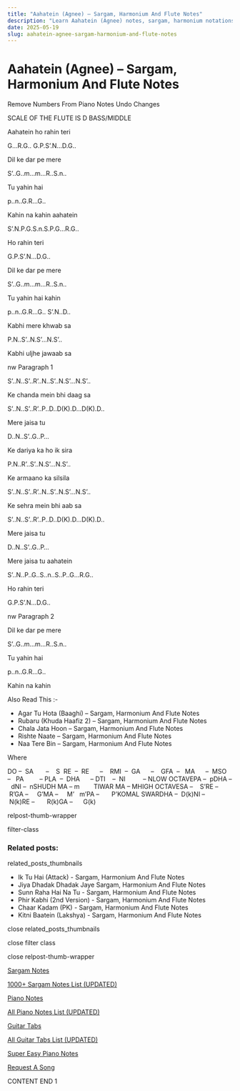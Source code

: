 ```yaml
---
title: "Aahatein (Agnee) – Sargam, Harmonium And Flute Notes"
description: "Learn Aahatein (Agnee) notes, sargam, harmonium notations and flute notes. Easy step-by-step tutorial for beginners."
date: 2025-05-19
slug: aahatein-agnee-sargam-harmonium-and-flute-notes
---
```


# Aahatein (Agnee) – Sargam, Harmonium And Flute Notes

Remove Numbers From Piano Notes
Undo Changes

SCALE OF THE FLUTE IS D BASS/MIDDLE

Aahatein ho rahin teri

G…R.G.. G.P.S’.N…D.G..

Dil ke dar pe mere

S’..G..m…m…R..S.n..

Tu yahin hai

p..n..G.R…G..

Kahin na kahin aahatein

S’.N.P.G.S.n.S.P.G…R.G..

Ho rahin teri

G.P.S’.N…D.G..

Dil ke dar pe mere

S’..G..m…m…R..S.n..

Tu yahin hai kahin

p..n..G.R…G.. S’.N..D..

Kabhi mere khwab sa

P.N..S’..N.S’…N.S’..

Kabhi uljhe jawaab sa

nw Paragraph 1

S’..N..S’..R’..N..S’..N.S’…N.S’..

Ke chanda mein bhi daag sa

S’..N..S’..R’..P..D..D(K).D…D(K).D..

Mere jaisa tu

D..N..S’..G..P…

Ke dariya ka ho ik sira

P.N..R’..S’..N.S’…N.S’..

Ke armaano ka silsila

S’..N..S’..R’..N..S’..N.S’…N.S’..

Ke sehra mein bhi aab sa

S’..N..S’..R’..P..D..D(K).D…D(K).D..

Mere jaisa tu

D..N..S’..G..P…

Mere jaisa tu aahatein

S’..N..P..G..S..n..S..P..G…R.G..

Ho rahin teri

G.P.S’.N…D.G..

nw Paragraph 2

Dil ke dar pe mere

S’..G..m…m…R..S.n..

Tu yahin hai

p..n..G.R…G..

Kahin na kahin

Also Read This :-

* Agar Tu Hota (Baaghi) – Sargam, Harmonium And Flute Notes
* Rubaru (Khuda Haafiz 2) – Sargam, Harmonium And Flute Notes
* Chala Jata Hoon – Sargam, Harmonium And Flute Notes
* Rishte Naate – Sargam, Harmonium And Flute Notes
* Naa Tere Bin – Sargam, Harmonium And Flute Notes

Where

DO –  SA       –    S  RE  –  RE      –    RMI  –  GA      –    GFA  –   MA      –  MSO  –   PA         – PLA  –  DHA      – DTI    –  NI          – NLOW OCTAVEPA –  pDHA –  dNI –  nSHUDH MA – m        TIWAR MA – MHIGH OCTAVESA –    S’RE –     R’GA –     G’MA –     M’   m’PA –       P’KOMAL SWARDHA –  D(k)NI –       N(k)RE –       R(k)GA –      G(k)

relpost-thumb-wrapper

filter-class

### Related posts:

related_posts_thumbnails

* Ik Tu Hai (Attack) - Sargam, Harmonium And Flute Notes
* Jiya Dhadak Dhadak Jaye Sargam, Harmonium And Flute Notes
* Sunn Raha Hai Na Tu - Sargam, Harmonium And Flute Notes
* Phir Kabhi (2nd Version) - Sargam, Harmonium And Flute Notes
* Chaar Kadam (PK) - Sargam, Harmonium And Flute Notes
* Kitni Baatein (Lakshya) - Sargam, Harmonium And Flute Notes

close related_posts_thumbnails

close filter class

close relpost-thumb-wrapper

[Sargam Notes](/sargam-notes.html)

[1000+ Sargam Notes List (UPDATED)](/all-songs-list-sargam-notes.html)

[Piano Notes](/piano-notes.html)

[All Piano Notes List (UPDATED)](/all-songs-list-piano-notes.html)

[Guitar Tabs](/guitar-tabs.html)

[All Guitar Tabs List (UPDATED)](/all-songs-list-guitar-tabs.html)

[Super Easy Piano Notes](https://studywall.in/)

[Request A Song](/request-a-song.html)

CONTENT END 1

